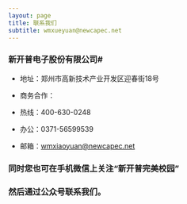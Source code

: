 ```yaml
---
layout: page
title: 联系我们
subtitle: wmxueyuan@newcapec.net
---
```


### 新开普电子股份有限公司# 
- 地址：郑州市高新技术产业开发区迎春街18号

- 商务合作：
- 热线：400-630-0248
- 办公：0371-56599539
- 邮箱：wmxiaoyuan@newcapec.net
### 同时您也可在手机微信上关注“新开普完美校园”
### 然后通过公众号联系我们。
